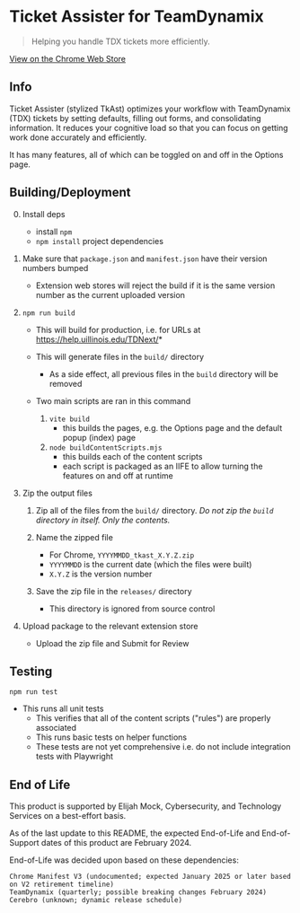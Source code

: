 # Ticket Assister for TeamDynamix

> Helping you handle TDX tickets more efficiently.

[View on the Chrome Web Store](https://chrome.google.com/webstore/detail/ticket-assister-for-teamd/eaiopmfjdmdalcdlmabkekblibicpeih)

## Info

Ticket Assister (stylized TkAst) optimizes your workflow with TeamDynamix (TDX) tickets by setting defaults, filling out forms, and consolidating information.
It reduces your cognitive load so that you can focus on getting work done accurately and efficiently.

It has many features, all of which can be toggled on and off in the Options page.

## Building/Deployment

0. Install deps

    - install `npm`
    - `npm install` project dependencies

1. Make sure that `package.json` and `manifest.json` have their version numbers bumped

    - Extension web stores will reject the build if it is the same version number as the current uploaded version

2. `npm run build`

    - This will build for production, i.e. for URLs at https://help.uillinois.edu/TDNext/*

    - This will generate files in the `build/` directory
        - As a side effect, all previous files in the `build` directory will be removed
    
    - Two main scripts are ran in this command
        1. `vite build`
            - this builds the pages, e.g. the Options page and the default popup (index) page
        2. `node buildContentScripts.mjs`
            - this builds each of the content scripts
            - each script is packaged as an IIFE to allow turning the features on and off at runtime

3. Zip the output files

    1. Zip all of the files from the `build/` directory.
    *Do not zip the `build` directory in itself. Only the contents.*

    2. Name the zipped file
    
        - For Chrome, `YYYYMMDD_tkast_X.Y.Z.zip`
        - `YYYYMMDD` is the current date (which the files were built)
        - `X.Y.Z` is the version number

    3. Save the zip file in the `releases/` directory

        - This directory is ignored from source control

4. Upload package to the relevant extension store

    - Upload the zip file and Submit for Review

## Testing

`npm run test`

- This runs all unit tests
    - This verifies that all of the content scripts ("rules") are properly associated
    - This runs basic tests on helper functions
    - These tests are not yet comprehensive i.e. do not include integration tests with Playwright

## End of Life

This product is supported by Elijah Mock, Cybersecurity, and Technology Services on a best-effort basis.

As of the last update to this README, the expected End-of-Life and End-of-Support dates of this product are February 2024.

End-of-Life was decided upon based on these dependencies:

    Chrome Manifest V3 (undocumented; expected January 2025 or later based on V2 retirement timeline)
    TeamDynamix (quarterly; possible breaking changes February 2024)
    Cerebro (unknown; dynamic release schedule)